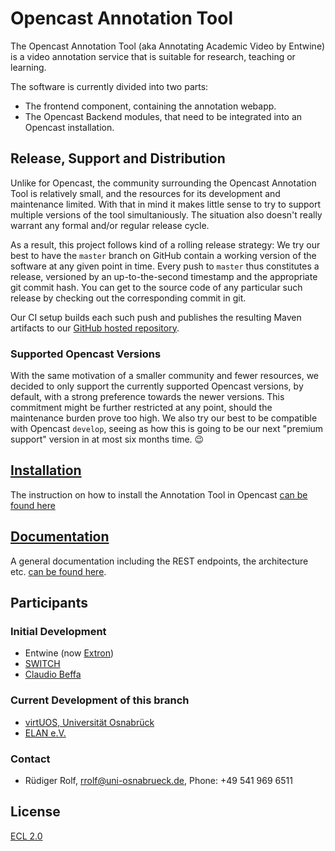 # Opencast Annotation Tool

The Opencast Annotation Tool (aka Annotating Academic Video by Entwine)
is a video annotation service that is suitable for research, teaching or learning.

The software is currently divided into two parts:

* The frontend component, containing the annotation webapp.
* The Opencast Backend modules, that need to be integrated into an Opencast installation.

## Release, Support and Distribution

Unlike for Opencast, the community surrounding the Opencast Annotation Tool is relatively small,
and the resources for its development and maintenance limited.
With that in mind it makes little sense
to try to support multiple versions of the tool simultaniously.
The situation also doesn't really warrant any formal and/or regular release cycle.

As a result, this project follows kind of a rolling release strategy:
We try our best to have the `master` branch on GitHub
contain a working version of the software
at any given point in time.
Every push to `master` thus constitutes a release,
versioned by an up-to-the-second timestamp
and the appropriate git commit hash.
You can get to the source code of any particular such release
by checking out the corresponding commit in git.

Our CI setup builds each such push
and publishes the resulting Maven artifacts
to our [GitHub hosted repository](https://github.com/opencast/annotation-tool/raw/m2).

### Supported Opencast Versions

With the same motivation of a smaller community and fewer resources,
we decided to only support the currently supported Opencast versions, by default,
with a strong preference towards the newer versions.
This commitment might be further restricted at any point,
should the maintenance burden prove too high.
We also try our best to be compatible with Opencast `develop`,
seeing as how this is going to be our next "premium support" version
in at most six months time. 😉

## [Installation](documentation/opencast-installation.md)
The instruction on how to install the Annotation Tool in Opencast [can be found here](documentation/opencast-installation.md)

## [Documentation](documentation/Home.md)
A general documentation including the REST endpoints, the architecture etc. [can be found here](documentation/Home.md).

## Participants

### Initial Development
* Entwine (now [Extron](https://www.extron.com/))
* [SWITCH](https://www.switch.ch/)
* [Claudio Beffa](https://www.beffa.ch/)

### Current Development of this branch
* [virtUOS, Universität Osnabrück](https://www.virtuos.uni-osnabrueck.de)
* [ELAN e.V.](https://elan-ev.de)

### Contact
* Rüdiger Rolf, [rrolf@uni-osnabrueck.de](mailto:rrolf@uni-osnabrueck.de), Phone: +49 541 969 6511

## License
[ECL 2.0](https://opensource.org/licenses/ECL-2.0)
